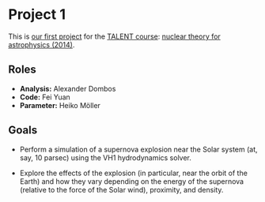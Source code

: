 Project 1
=========

This is [our first project][3] for the [TALENT course][1]:
[nuclear theory for astrophysics (2014)][2].

[1]: http://nucleartalent.org
[2]: https://groups.nscl.msu.edu/jina/talent/wiki/Course_7
[3]: https://wikihost.nscl.msu.edu/talent/doku.php?id=project1-group9

Roles
-----

- **Analysis:**     Alexander Dombos
- **Code:**         Fei Yuan
- **Parameter:**    Heiko Möller

Goals
-----

  * Perform a simulation of a supernova explosion near the Solar system (at,
    say, 10 parsec) using the VH1 hydrodynamics solver.

  * Explore the effects of the explosion (in particular, near the orbit of the
    Earth) and how they vary depending on the energy of the supernova
    (relative to the force of the Solar wind), proximity, and density.
